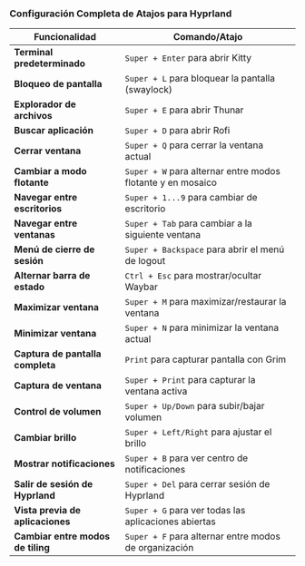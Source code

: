 ### Configuración Completa de Atajos para Hyprland

| Funcionalidad                    | Comando/Atajo                                     |
|----------------------------------|---------------------------------------------------|
| **Terminal predeterminado**      | `Super + Enter` para abrir Kitty                  |
| **Bloqueo de pantalla**          | `Super + L` para bloquear la pantalla (swaylock)  |
| **Explorador de archivos**       | `Super + E` para abrir Thunar                     |
| **Buscar aplicación**            | `Super + D` para abrir Rofi                       |
| **Cerrar ventana**               | `Super + Q` para cerrar la ventana actual         |
| **Cambiar a modo flotante**      | `Super + W` para alternar entre modos flotante y en mosaico |
| **Navegar entre escritorios**    | `Super + 1...9` para cambiar de escritorio        |
| **Navegar entre ventanas**       | `Super + Tab` para cambiar a la siguiente ventana |
| **Menú de cierre de sesión**     | `Super + Backspace` para abrir el menú de logout  |
| **Alternar barra de estado**     | `Ctrl + Esc` para mostrar/ocultar Waybar          |
| **Maximizar ventana**            | `Super + M` para maximizar/restaurar la ventana   |
| **Minimizar ventana**            | `Super + N` para minimizar la ventana actual      |
| **Captura de pantalla completa** | `Print` para capturar pantalla con Grim           |
| **Captura de ventana**           | `Super + Print` para capturar la ventana activa   |
| **Control de volumen**           | `Super + Up/Down` para subir/bajar volumen        |
| **Cambiar brillo**               | `Super + Left/Right` para ajustar el brillo       |
| **Mostrar notificaciones**       | `Super + B` para ver centro de notificaciones     |
| **Salir de sesión de Hyprland**  | `Super + Del` para cerrar sesión de Hyprland      |
| **Vista previa de aplicaciones** | `Super + G` para ver todas las aplicaciones abiertas |
| **Cambiar entre modos de tiling**| `Super + F` para alternar entre modos de organización
